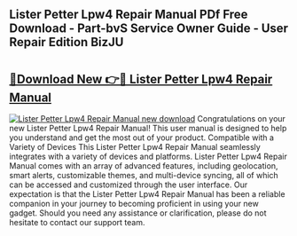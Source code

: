 ## Lister Petter Lpw4 Repair Manual PDf Free Download - Part-bvS Service Owner Guide - User Repair Edition BizJU

# <h2><a href="http://bc81910.oget.top/?id=Lister+Petter+Lpw4+Repair+Manual">🔗Download New 👉🔴 Lister Petter Lpw4 Repair Manual</a></h2>

[![Lister Petter Lpw4 Repair Manual new download](https://i.imgur.com/5g1atiW.png)](http://bc81910.oget.top/?id=Lister+Petter+Lpw4+Repair+Manual)
Congratulations on your new Lister Petter Lpw4 Repair Manual! This user manual is designed to help you understand and get the most out of your product. Compatible with a Variety of Devices This Lister Petter Lpw4 Repair Manual seamlessly integrates with a variety of devices and platforms. Lister Petter Lpw4 Repair Manual comes with an array of advanced features, including geolocation, smart alerts, customizable themes, and multi-device syncing, all of which can be accessed and customized through the user interface. Our expectation is that the Lister Petter Lpw4 Repair Manual has been a reliable companion in your journey to becoming proficient in using your new gadget. Should you need any assistance or clarification, please do not hesitate to contact our support team.
